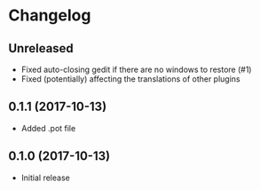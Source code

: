# Changelog

## Unreleased
* Fixed auto-closing gedit if there are no windows to restore (#1)
* Fixed (potentially) affecting the translations of other plugins

## 0.1.1 (2017-10-13)
* Added .pot file

## 0.1.0 (2017-10-13)
* Initial release
